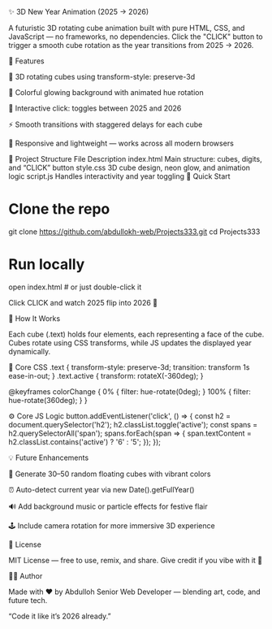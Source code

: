 ✨ 3D New Year Animation (2025 → 2026)

A futuristic 3D rotating cube animation built with pure HTML, CSS, and JavaScript — no frameworks, no dependencies.
Click the "CLICK" button to trigger a smooth cube rotation as the year transitions from 2025 → 2026.

🌈 Features

🧊 3D rotating cubes using transform-style: preserve-3d

💫 Colorful glowing background with animated hue rotation

🔁 Interactive click: toggles between 2025 and 2026

⚡ Smooth transitions with staggered delays for each cube

📱 Responsive and lightweight — works across all modern browsers

📂 Project Structure
File Description
index.html Main structure: cubes, digits, and “CLICK” button
style.css 3D cube design, neon glow, and animation logic
script.js Handles interactivity and year toggling
🚀 Quick Start

# Clone the repo

git clone https://github.com/abdullokh-web/Projects333.git
cd Projects333

# Run locally

open index.html # or just double-click it

Click CLICK and watch 2025 flip into 2026 🎉

🧠 How It Works

Each cube (.text) holds four <span> elements, each representing a face of the cube.
Cubes rotate using CSS transforms, while JS updates the displayed year dynamically.

🎨 Core CSS
.text {
transform-style: preserve-3d;
transition: transform 1s ease-in-out;
}
.text.active {
transform: rotateX(-360deg);
}

@keyframes colorChange {
0% { filter: hue-rotate(0deg); }
100% { filter: hue-rotate(360deg); }
}

⚙️ Core JS Logic
button.addEventListener('click', () => {
const h2 = document.querySelector('h2');
h2.classList.toggle('active');
const spans = h2.querySelectorAll('span');
spans.forEach(span => {
span.textContent = h2.classList.contains('active') ? '6' : '5';
});
});

💡 Future Enhancements

🌌 Generate 30–50 random floating cubes with vibrant colors

⏰ Auto-detect current year via new Date().getFullYear()

🔊 Add background music or particle effects for festive flair

🕹️ Include camera rotation for more immersive 3D experience

🪪 License

MIT License — free to use, remix, and share.
Give credit if you vibe with it 💜

🧑‍💻 Author

Made with ❤️ by Abdulloh
Senior Web Developer — blending art, code, and future tech.

“Code it like it’s 2026 already.”
